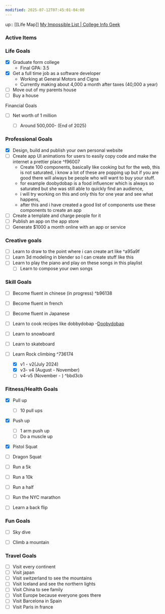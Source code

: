 ```yaml
---
modified: 2025-07-12T07:45:01-04:00
---
```

up:: [[Life Map]]
[My Impossible List | College Info Geek](https://collegeinfogeek.com/about/meet-the-author/my-impossible-list/)
### Active Items

### Life Goals
- [x] Graduate form college
	- Final GPA: 3.5
- [x] Get a full time job as a software developer
	- Working at General Motors and Cigna
	- Currently making about 4,000 a month after taxes (40,000 a year)
- [ ] Move out of my parents house
- [ ] Buy a house

Financial Goals
- [ ] Net worth of 1 million
	- [ ] Around 500,000- (End of 2025)


### Professional Goals
- [x] Design, build and publish your own personal website
- [ ] Create app UI animations for users to easily copy code and make the internet a prettier place  ^f96007
	- Create 100 components, basically like cooking but for the web, this is not saturated, i know a lot of these are popping up but if you are good there will always be people who will want to buy your stuff.
	- for example doobydobap is a food influencer which is always so saturated but she was still able to quickly find an audience,
	- i will try working on this and only this for one year and see what happens,
	- after this and i have created a good list of components use these components to create an app
- [ ] Create a template and charge people for it
- [ ] Publish an app on the app store
- [ ] Generate $1000 a month online with an app or service

### Creative goals
- [ ] Learn to draw to the point where i can create art like  ^a95a9f
- [ ] Learn 3d modeling in blender so I can create stuff like this
- [ ] Learn to play the piano and play on these songs in this playlist
	- [ ] Learn to compose your own songs

### Skill Goals
- [ ] Become fluent in chinese (in progress) ^b96138
- [ ] Become fluent in french
- [ ] Become fluent in Japanese
- [ ] Learn to cook recipes like dobbydobap
	-[Doobydobap](https://doobydobap.com/)

- [ ] Learn to snowboard
- [ ] Learn to skateboard
- [ ] Learn Rock climbing ^736174
	- [x] v1 - v2(July 2024)
	- [x] v3- v4 (August - November)
	- [ ] v4-v5 (November - ) ^bbd3cb
### Fitness/Health Goals
- [x] Pull up
	- [ ] 10 pull ups
- [x] Push up
	- [ ] 1 arm push up
	- [ ] Do a muscle up
- [x] Pistol Squat
- [ ] Dragon Squat

- [ ] Run a 5k
- [ ] Run a 10k
- [ ] Run a half
- [ ] Run the NYC marathon
- [ ] Learn a back flip


### Fun Goals
- [ ] Sky dive
- [ ] Climb a mountain


### Travel Goals
- [ ] Visit every continent
- [ ] Visit japan
- [ ] Visit switzerland to see the mountains
- [ ] Visit Iceland and see the northern lights
- [ ] Visit China to see family
- [ ] Visit Europe because everyone goes there
- [ ] Visit Barcelona in Spain
- [ ] Visit Paris in france
